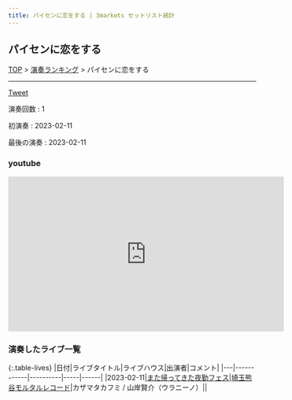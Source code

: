 ```yaml
---
title: パイセンに恋をする | 3markets セットリスト統計
---
```

## パイセンに恋をする


[TOP](/setlist/) > [演奏ランキング](songs.html) > パイセンに恋をする

___

<a href="https://twitter.com/share?ref_src=twsrc%5Etfw" data-text="3markets[ ]セットリスト > パイセンに恋をする" class="twitter-share-button" data-via="3markets" data-hashtags="3markets" data-related="3markets" data-show-count="false">Tweet</a>

演奏回数
: 1

初演奏
: 2023-02-11

最後の演奏
: 2023-02-11







### youtube
<iframe width="560" height="315" src="https://www.youtube.com/embed/jwqmvPSmdis" title="YouTube video player" frameborder="0" allow="accelerometer; autoplay; clipboard-write; encrypted-media; gyroscope; picture-in-picture; web-share" allowfullscreen></iframe>



### 演奏したライブ一覧

{:.table-lives}
|日付|ライブタイトル|ライブハウス|出演者|コメント|
|---|------------|----------|-----|------|
|<span class="nowrap">2023-02-11</span>|[また帰ってきた夜勤フェス](live054.html)|[埼玉熊谷モルタルレコード](livehouse051.html)|カザマタカフミ / 山岸賢介（ウラニーノ）||



<script async src="https://platform.twitter.com/widgets.js" charset="utf-8"></script>